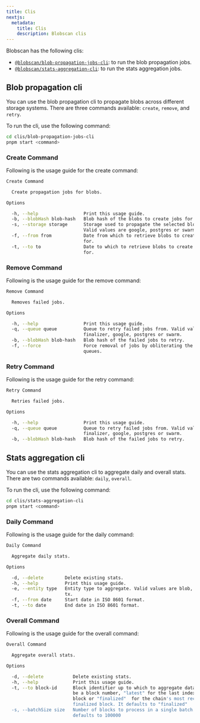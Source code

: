 ```yaml
---
title: Clis
nextjs:
  metadata:
    title: Clis
    description: Blobscan clis
---
```


Blobscan has the following clis:

- [`@blobscan/blob-propagation-jobs-cli`](https://github.com/Blobscan/blobscan/tree/next/clis/blob-propagation-jobs-cli): to run the blob propagation jobs.
- [`@blobscan/stats-aggregation-cli`](https://github.com/Blobscan/blobscan/tree/next/clis/stats-aggregation-cli): to run the stats aggregation jobs.

## Blob propagation cli

You can use the blob propagation cli to propagate blobs across different storage systems. There are three commands available: `create`, `remove`, and `retry`.

To run the cli, use the following command:

```bash
cd clis/blob-propagation-jobs-cli
pnpm start <command>
```

### Create Command

Following is the usage guide for the create command:

```bash
Create Command

  Create propagation jobs for blobs.

Options

  -h, --help                 Print this usage guide.
  -b, --blobHash blob-hash   Blob hash of the blobs to create jobs for.
  -s, --storage storage      Storage used to propagate the selected blobs.
                             Valid values are google, postgres or swarm.
  -f, --from from            Date from which to retrieve blobs to create jobs
                             for.
  -t, --to to                Date to which to retrieve blobs to create jobs
                             for.
```

### Remove Command

Following is the usage guide for the remove command:

```bash
Remove Command

  Removes failed jobs.

Options

  -h, --help                 Print this usage guide.
  -q, --queue queue          Queue to retry failed jobs from. Valid values are
                             finalizer, google, postgres or swarm.
  -b, --blobHash blob-hash   Blob hash of the failed jobs to retry.
  -f, --force                Force removal of jobs by obliterating the selected
                             queues.
```

### Retry Command

Following is the usage guide for the retry command:

```bash
Retry Command

  Retries failed jobs.

Options

  -h, --help                 Print this usage guide.
  -q, --queue queue          Queue to retry failed jobs from. Valid values are
                             finalizer, google, postgres or swarm.
  -b, --blobHash blob-hash   Blob hash of the failed jobs to retry.
```

## Stats aggregation cli

You can use the stats aggregation cli to aggregate daily and overall stats. There are two commands available: `daily`, `overall`.

To run the cli, use the following command:

```bash
cd clis/stats-aggregation-cli
pnpm start <command>
```

### Daily Command

Following is the usage guide for the daily command:

```bash
Daily Command

  Aggregate daily stats.

Options

  -d, --delete        Delete existing stats.
  -h, --help          Print this usage guide.
  -e, --entity type   Entity type to aggregate. Valid values are blob, block or
                      tx.
  -f, --from date     Start date in ISO 8601 format.
  -t, --to date       End date in ISO 8601 format.

```

### Overall Command

Following is the usage guide for the overall command:

```bash
Overall Command

  Aggregate overall stats.

Options

  -d, --delete           Delete existing stats.
  -h, --help             Print this usage guide.
  -t, --to block-id      Block identifier up to which to aggregate data. It can
                         be a block number, "latest" for the last indexed
                         block or "finalized"  for the chain's most recent
                         finalized block. It defaults to "finalized"
  -s, --batchSize size   Number of blocks to process in a single batch. It
                         defaults to 100000
```
